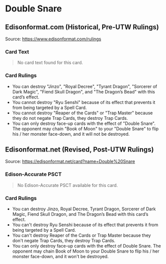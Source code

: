 # Double Snare

## Edisonformat.com (Historical, Pre-UTW Rulings)

Source: https://www.edisonformat.com/rulings

### Card Text

> No card text found for this card.

### Card Rulings

*   You can destroy "Jinzo", "Royal Decree", "Tyrant Dragon", "Sorcerer of Dark Magic", "Fiend Skull Dragon", and "The Dragon’s Bead" with this card’s effect.
*   You cannot destroy "Ryu Senshi" because of its effect that prevents it from being targeted by a Spell Card.
*   You cannot destroy "Reaper of the Cards" or "Trap Master" because they do not negate Trap Cards, they destroy Trap Cards.
*   You can only destroy face-up cards with the effect of "Double Snare". The opponent may chain "Book of Moon" to your "Double Snare" to flip his / her monster face-down, and it will not be destroyed.

## Edisonformat.net (Revised, Post-UTW Rulings)

Source: https://edisonformat.net/card?name=Double%20Snare

### Edison-Accurate PSCT

> No Edison-Accurate PSCT available for this card.

### Card Rulings

*   You can destroy Jinzo, Royal Decree, Tyrant Dragon, Sorcerer of Dark Magic, Fiend Skull Dragon, and The Dragon’s Bead with this card’s effect.
*   You can't destroy Ryu Senshi because of its effect that prevents it from being targeted by a Spell Card.
*   You can't destroy Reaper of the Cards or Trap Master because they don't negate Trap Cards, they destroy Trap Cards.
*   You can only destroy face-up cards with the effect of Double Snare. The opponent may chain Book of Moon to your Double Snare to flip his / her monster face-down, and it won't be destroyed.
            